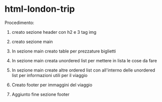 html-london-trip
===
Procedimento:

1. creato sezione header con h2 e 3 tag img 

2. creato sezione main 

3. In sezione main creato table per prezzature biglietti

4. In sezione main creata unordered list per mettere in lista le cose da fare 

5. In sezione main create altre ordered list con all'interno delle unordered list per informazioni utili per il viaggio

6. Creato footer per immaggini del viaggio

7. Aggiunto fine sezione footer